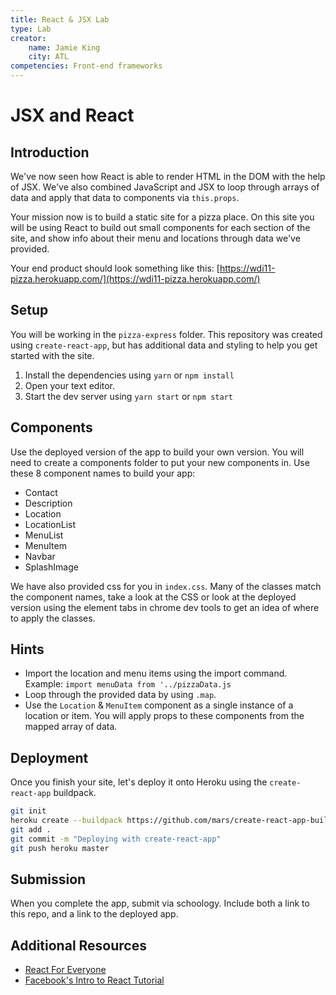 ```yaml
---
title: React & JSX Lab
type: Lab
creator:
    name: Jamie King
    city: ATL
competencies: Front-end frameworks
---
```


# JSX and React

## Introduction

We've now seen how React is able to render HTML in the DOM with the help of JSX.  We've also combined JavaScript and JSX to loop through arrays of data and apply that data to components via `this.props`.

Your mission now is to build a static site for a pizza place.  On this site you will be using React to build out small components for each section of the site, and show info about their menu and locations through data we've provided.

Your end product should look something like this: [https://wdi11-pizza.herokuapp.com/](https://wdi11-pizza.herokuapp.com/)

## Setup

You will be working in the `pizza-express` folder.  This repository was created using `create-react-app`, but has additional data and styling to help you get started with the site.

1. Install the dependencies using `yarn` or `npm install`
2. Open your text editor.
3. Start the dev server using `yarn start` or `npm start`

## Components
Use the deployed version of the app to build your own version.  You will need to create a components folder to put your new components in.  Use these 8 component names to build your app:
  * Contact
  * Description
  * Location  
  * LocationList
  * MenuList
  * MenuItem
  * Navbar
  * SplashImage

We have also provided css for you in `index.css`.  Many of the classes match the component names, take a look at the CSS or look at the deployed version using the element tabs in chrome dev tools to get an idea of where to apply the classes.  

## Hints
  * Import the location and menu items using the import command. Example: `import menuData from '../pizzaData.js`
  * Loop through the provided data by using `.map`.
  * Use the `Location` & `MenuItem` component as a single instance of a location or item. You will apply props to these components from the mapped array of data.

## Deployment
Once you finish your site, let's deploy it onto Heroku using the `create-react-app` buildpack.
```bash
git init
heroku create --buildpack https://github.com/mars/create-react-app-buildpack.git
git add .
git commit -m "Deploying with create-react-app"
git push heroku master
```

## Submission
When you complete the app, submit via schoology.  Include both a link to this repo, and a link to the deployed app.

## Additional Resources

- [React For Everyone](https://www.youtube.com/watch?v=eOctQZ1EV0E&list=PLLnpHn493BHFfs3Uj5tvx17mXk4B4ws4p)
- [Facebook's Intro to React Tutorial](https://facebook.github.io/react/tutorial/tutorial.html)
